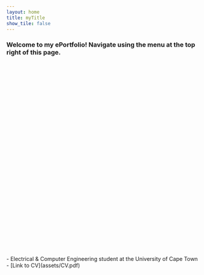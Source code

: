 ```yaml
---
layout: home
title: myTitle
show_tile: false
---
```


### Welcome to my ePortfolio! Navigate using the menu at the top right of this page.

<div class="row">
<div class="column left">
    <embed src="/assets/profile.jpg" width="100%">
</div>
<div class="column right" markdown='1'>
- Electrical & Computer Engineering student at the University of Cape Town
- [Link to CV](assets/CV.pdf)
</div>
</div>


